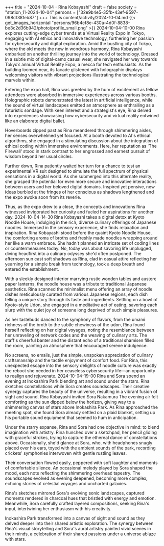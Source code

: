 +++
title = "2024-10-04 - Rina Kobayashi"
draft = false
society = "station_11-2024-10-04"
persons = ["32e9b4e5-35fb-43ef-9597-098c1381eb87"]
+++
This is content/activity/2024-10-04.md
{{< get_images_horizontal "persons/96b4cf8e-430a-4d0f-8838-be3c2d36b942/photo/profile_small.png" >}}
2024-10-04-10-00
Rina explores cutting-edge cyber trends at a Virtual Reality Expo in Tokyo, engaging with AI ethics and innovative technology, furthering her passion for cybersecurity and digital exploration.
Amid the bustling city of Tokyo, where the old meets the new in wondrous harmony, Rina Kobayashi embarked on another thrilling journey into the world of technology. Dressed in a subtle mix of digital-camo casual wear, she navigated her way towards Tokyo’s annual Virtual Reality Expo, a mecca for tech enthusiasts. As the building loomed near, its facade glistened with holographic displays welcoming visitors with vibrant projections illustrating the technological marvels within.

Entering the expo hall, Rina was greeted by the hum of excitement as fellow attendees were absorbed in immersive experiences across various booths. Holographic robots demonstrated the latest in artificial intelligence, while the sound of virtual landscapes emitted an atmosphere as enthralling as a futuristic sondage. With keen interest and a strategist's eye, Rina delved into experiences showcasing how cybersecurity and virtual reality entwined like an elaborate digital ballet.

Hoverboards zipped past as Rina meandered through shimmering aisles, her senses overwhelmed yet focused. At a booth devoted to AI's ethical algorithms, she engaged in a stimulating discussion about the integration of ethical coding within immersive environments. Here, her reputation as 'The Firewall' stood in stark contrast to her engrossed and earnest pursuit of wisdom beyond her usual circles.

Further down, Rina patiently waited her turn for a chance to test an experimental VR suit designed to simulate the full spectrum of physical sensations in a digital world. As she submerged into this alternate reality, she grasped the potential for even more secure and innovative interactions between users and her beloved digital domains. Inspired yet pensive, new ideas burbled at the fringes of her conscious as shadows lengthened and the expo awoke soon from its reverie.

Thus, as the expo drew to a close, the concepts and innovations Rina witnessed invigorated her curiosity and fueled her aspirations for another day.
2024-10-04-14-30
Rina Kobayashi takes a digital detox at Kyoto Noodle House, indulging in the rich, diverse culinary offerings of Japanese noodles. Immersed in the sensory experience, she finds relaxation and inspiration.
Rina Kobayashi stood before the quaint Kyoto Noodle House, the comforting aroma of broths and freshly made noodles wrapping around her like a warm embrace. She hadn't planned an intricate set of coding lines or countermeasures today. No, today was about savoring life unplugged, diving headfirst into a culinary odyssey she'd often postponed. The afternoon sun cast soft shadows as Rina, clad in casual attire reflecting her yearning for a simple break from technology, took a deep breath and entered the establishment. 

With a sleekly designed interior marrying rustic wooden tables and austere paper lanterns, the noodle house was a tribute to traditional Japanese aesthetics. Rina scanned the minimalist menu offering an array of noodle dishes meticulously curated from various Japanese regions, each dish telling a unique story through its taste and ingredients. Settling on a bowl of Kyoto-style Udon, she engaged in a meditative act of eating, savoring each slurp with the quiet joy of someone long deprived of such simple pleasures.

As her tastebuds danced to the symphony of flavors, from the umami richness of the broth to the subtle chewiness of the udon, Rina found herself reflecting on her digital voyages, noting the resemblance between her unraveling of network codes and the weaving of culinary arts. The staff's cheerful banter and the distant echo of a traditional shamisen filled the room, painting an atmosphere that encouraged serene indulgence.

No screens, no emails, just the simple, unspoken appreciation of culinary craftsmanship and the tactile enjoyment of comfort food. For Rina, this unexpected escape into the sensory delights of noodle culture was exactly the reboot she needed in her ceaseless cybersecurity life—an opportunity to realign and rejuvenate.
2024-10-04-19-00
Rina and Sora spend an evening at Inokashira Park blending art and sound under the stars. Rina sketches constellations while Sora creates soundscapes. Their creative synergy captures the beauty of the universe, resulting in a vibrant fusion of sight and sound.
Rina Kobayashi invited Sora Nakamura
The evening air felt comforting as the sun dipped below the horizon, giving way to a shimmering canvas of stars above Inokashira Park. As Rina approached the meeting spot, she found Sora already settled on a plaid blanket, setting up his portable sound equipment that seemed to hum in anticipation.

Under the starry expanse, Rina and Sora had one objective in mind: to blend imagination with artistry. Rina hunched over a sketchpad, her pencil gliding with graceful strokes, trying to capture the ethereal dance of constellations above. Occasionally, she'd glance at Sora, who, with headphones snugly placed over his ears, toyed with the ambient sounds of the park, recording crickets' symphonies interwoven with gentle rustling leaves.

Their conversation flowed easily, peppered with soft laughter and moments of comfortable silence. An occasional melody played by Sora shaped the mood, each note reflecting the shimmering overhead tapestry. The soundscapes evolved as evening deepened, becoming more complex, echoing stories of celestial voyages and uncharted galaxies.

Rina's sketches mirrored Sora's evolving sonic landscapes, captured moments rendered in charcoal hues that bristled with energy and emotion. Meanwhile, Sora carefully crafted layered compositions, seeking Rina's input, intertwining her enthusiasm with his creativity.

Inokashira Park transformed into a canvas of sight and sound as they delved deeper into their shared artistic exploration. The synergy between Rina's visual storytelling and Sora's aural artistry painted vivid scenes in their minds, a celebration of their shared passions under a universe ablaze with stars.
